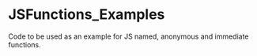 # JSFunctions_Examples
Code to be used as an example for JS named, anonymous and immediate functions.
